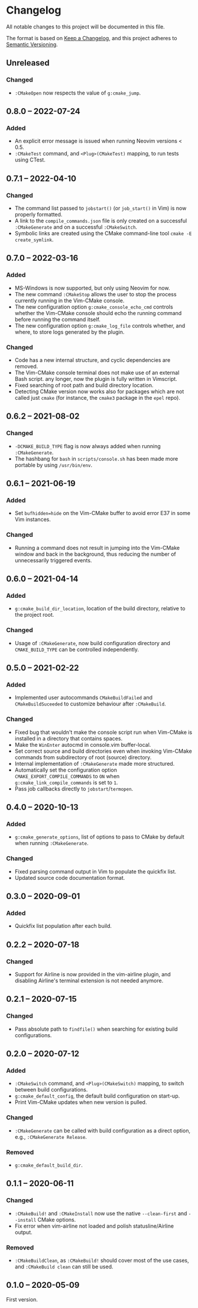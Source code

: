 # Changelog

All notable changes to this project will be documented in this file.

The format is based on [Keep a Changelog][format], and this project adheres to
[Semantic Versioning][semver].

## Unreleased

### Changed
* `:CMakeOpen` now respects the value of `g:cmake_jump`.

<!--=========================================================================-->

## 0.8.0 &ndash; 2022-07-24

### Added
* An explicit error message is issued when running Neovim versions < 0.5.
* `:CMakeTest` command, and `<Plug>(CMakeTest)` mapping, to run tests using
  CTest.

<!--=========================================================================-->

## 0.7.1 &ndash; 2022-04-10

### Changed
* The command list passed to `jobstart()` (or `job_start()` in Vim) is now
  properly formatted.
* A link to the `compile_commands.json` file is only created on a successful
  `:CMakeGenerate` and on a successful `:CMakeSwitch`.
* Symbolic links are created using the CMake command-line tool `cmake -E
  create_symlink`.

<!--=========================================================================-->

## 0.7.0 &ndash; 2022-03-16

### Added
* MS-Windows is now supported, but only using Neovim for now.
* The new command `:CMakeStop` allows the user to stop the process currently
  running in the Vim-CMake console.
* The new configuration option `g:cmake_console_echo_cmd` controls whether the
  Vim-CMake console should echo the running command before running the command
  itself.
* The new configuration option `g:cmake_log_file` controls whether, and where,
  to store logs generated by the plugin.


### Changed
* Code has a new internal structure, and cyclic dependencies are removed.
* The Vim-CMake console terminal does not make use of an external Bash script.
  any longer, now the plugin is fully written in Vimscript.
* Fixed searching of root path and build directory location.
* Detecting CMake version now works also for packages which are not called just
  `cmake` (for instance, the `cmake3` package in the `epel` repo).

<!--=========================================================================-->

## 0.6.2 &ndash; 2021-08-02

### Changed
* `-DCMAKE_BUILD_TYPE` flag is now always added when running `:CMakeGenerate`.
* The hashbang for `bash` in `scripts/console.sh` has been made more portable by
  using `/usr/bin/env`.

<!--=========================================================================-->

## 0.6.1 &ndash; 2021-06-19

### Added
* Set `bufhidden=hide` on the Vim-CMake buffer to avoid error E37 in some Vim
  instances.

### Changed
* Running a command does not result in jumping into the Vim-CMake window and
  back in the background, thus reducing the number of unnecessarily triggered
  events.

<!--=========================================================================-->

## 0.6.0 &ndash; 2021-04-14

### Added
* `g:cmake_build_dir_location`, location of the build directory, relative to the
  project root.

### Changed
* Usage of `:CMakeGenerate`, now build configuration directory and
  `CMAKE_BUILD_TYPE` can be controlled independently.

<!--=========================================================================-->

## 0.5.0 &ndash; 2021-02-22

### Added
* Implemented user autocommands `CMakeBuildFailed` and `CMakeBuildSuceeded` to
  customize behaviour after `:CMakeBuild`.

### Changed
* Fixed bug that wouldn't make the console script run when Vim-CMake is
  installed in a directory that contains spaces.
* Make the `WinEnter` autocmd in console.vim buffer-local.
* Set correct source and build directories even when invoking Vim-CMake commands
  from subdirectory of root (source) directory.
* Internal implementation of `:CMakeGenerate` made more structured.
* Automatically set the configuration option `CMAKE_EXPORT_COMPILE_COMMANDS` to
  `ON` when `g:cmake_link_compile_commands` is set to `1`.
* Pass job callbacks directly to `jobstart`/`termopen`.

<!--=========================================================================-->

## 0.4.0 &ndash; 2020-10-13

### Added
* `g:cmake_generate_options`, list of options to pass to CMake by default when
  running `:CMakeGenerate`.

### Changed
* Fixed parsing command output in Vim to populate the quickfix list.
* Updated source code documentation format.

<!--=========================================================================-->

## 0.3.0 &ndash; 2020-09-01

### Added
* Quickfix list population after each build.

<!--=========================================================================-->

## 0.2.2 &ndash; 2020-07-18

### Changed
* Support for Airline is now provided in the vim-airline plugin, and disabling
  Airline's terminal extension is not needed anymore.

<!--=========================================================================-->

## 0.2.1 &ndash; 2020-07-15

### Changed
* Pass absolute path to `findfile()` when searching for existing build
  configurations.

<!--=========================================================================-->

## 0.2.0 &ndash; 2020-07-12

### Added
* `:CMakeSwitch` command, and `<Plug>(CMakeSwitch)` mapping, to switch between
  build configurations.
* `g:cmake_default_config`, the default build configuration on start-up.
* Print Vim-CMake updates when new version is pulled.

### Changed
* `:CMakeGenerate` can be called with build configuration as a direct option,
  e.g., `:CMakeGenerate Release`.

### Removed
* `g:cmake_default_build_dir`.

<!--=========================================================================-->

## 0.1.1 &ndash; 2020-06-11

### Changed
* `:CMakeBuild!` and `:CMakeInstall` now use the native `--clean-first` and
  `--install` CMake options.
* Fix error when vim-airline not loaded and polish statusline/Airline output.

### Removed
* `:CMakeBuildClean`, as `:CMakeBuild!` should cover most of the use cases, and
  `:CMakeBuild clean` can still be used.

<!--=========================================================================-->

## 0.1.0 &ndash; 2020-05-09

First version.

<!--=========================================================================-->

[format]: https://keepachangelog.com/en/1.0.0/
[semver]: https://semver.org/spec/v2.0.0.html
